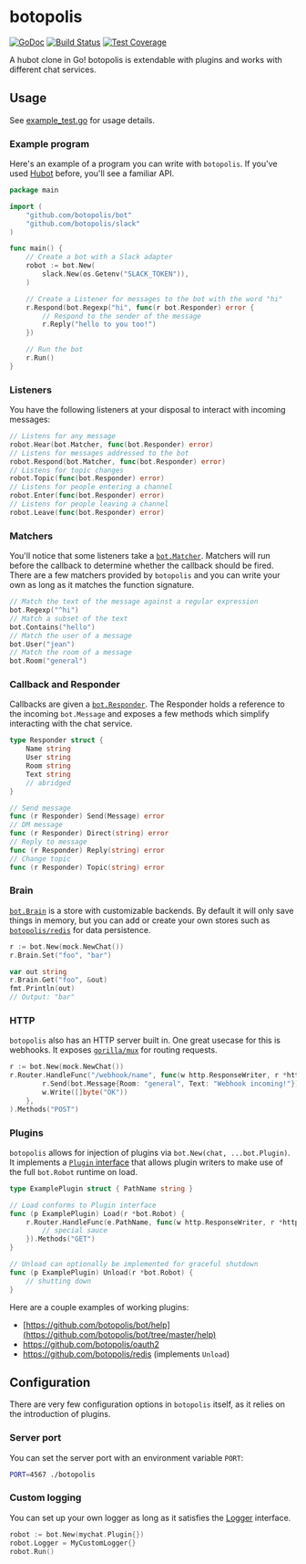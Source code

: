 # botopolis

[![GoDoc](https://godoc.org/github.com/botopolis/bot?status.svg)](https://godoc.org/github.com/botopolis/bot) [![Build Status](https://circleci.com/gh/botopolis/bot.svg?style=svg)](https://circleci.com/gh/botopolis/bot) [![Test Coverage](https://api.codeclimate.com/v1/badges/b7acc61121363e7405a3/test_coverage)](https://codeclimate.com/github/botopolis/bot/test_coverage)

A hubot clone in Go! botopolis is extendable with plugins and works with different
chat services.

## Usage

See [example_test.go](./example_test.go) for usage details.

### Example program

Here's an example of a program you can write with `botopolis`. If you've used
[Hubot](https://github.com/hubotio/hubot) before, you'll see a familiar API.

```go
package main

import (
	"github.com/botopolis/bot"
	"github.com/botopolis/slack"
)

func main() {
	// Create a bot with a Slack adapter
	robot := bot.New(
		slack.New(os.Getenv("SLACK_TOKEN")),
	)

	// Create a Listener for messages to the bot with the word "hi"
	r.Respond(bot.Regexp("hi", func(r bot.Responder) error {
		// Respond to the sender of the message
		r.Reply("hello to you too!")
	})

	// Run the bot
	r.Run()
}
```

### Listeners

You have the following listeners at your disposal to interact with incoming
messages:

```go
// Listens for any message
robot.Hear(bot.Matcher, func(bot.Responder) error)
// Listens for messages addressed to the bot
robot.Respond(bot.Matcher, func(bot.Responder) error)
// Listens for topic changes
robot.Topic(func(bot.Responder) error)
// Listens for people entering a channel
robot.Enter(func(bot.Responder) error)
// Listens for people leaving a channel
robot.Leave(func(bot.Responder) error)
```

### Matchers

You'll notice that some listeners take a
[`bot.Matcher`](https://godoc.org/github.com/botopolis/bot#Matcher). Matchers
will run before the callback to determine whether the callback should be fired.
There are a few matchers provided by `botopolis` and you can write your own as
long as it matches the function signature.

```go
// Match the text of the message against a regular expression
bot.Regexp("^hi")
// Match a subset of the text
bot.Contains("hello")
// Match the user of a message
bot.User("jean")
// Match the room of a message
bot.Room("general")
```

### Callback and Responder

Callbacks are given a
[`bot.Responder`](https://godoc.org/github.com/botopolis/bot#Responder<Paste>).
The Responder holds a reference to the incoming `bot.Message` and exposes a few
methods which simplify interacting with the chat service.

```go
type Responder struct {
	Name string
	User string
	Room string
	Text string
	// abridged
}

// Send message
func (r Responder) Send(Message) error
// DM message
func (r Responder) Direct(string) error
// Reply to message
func (r Responder) Reply(string) error
// Change topic
func (r Responder) Topic(string) error
```

### Brain

[`bot.Brain`](https://godoc.org/github.com/botopolis/bot#Brain) is a store with
customizable backends. By default it will only save things in memory, but you
can add or create your own stores such as
[`botopolis/redis`](https://github.com/botopolis/redis) for data persistence.

```go
r := bot.New(mock.NewChat())
r.Brain.Set("foo", "bar")

var out string
r.Brain.Get("foo", &out)
fmt.Println(out)
// Output: "bar"
```

### HTTP

`botopolis` also has an HTTP server built in. One great usecase for this is
webhooks. It exposes [`gorilla/mux`](https://github.com/gorilla/mux) for routing
requests.

```go
r := bot.New(mock.NewChat())
r.Router.HandleFunc("/webhook/name", func(w http.ResponseWriter, r *http.Request) {
		r.Send(bot.Message{Room: "general", Text: "Webhook incoming!"})
		w.Write([]byte("OK"))
	},
).Methods("POST")
```

### Plugins

`botopolis` allows for injection of plugins via `bot.New(chat, ...bot.Plugin)`.
It implements a [`Plugin` interface](https://godoc.org/github.com/botopolis/bot#Plugin)
that allows plugin writers to make use of the full `bot.Robot` runtime on load.

```go
type ExamplePlugin struct { PathName string }

// Load conforms to Plugin interface
func (p ExamplePlugin) Load(r *bot.Robot) {
	r.Router.HandleFunc(e.PathName, func(w http.ResponseWriter, r *http.Request) {
		// special sauce
	}).Methods("GET")
}

// Unload can optionally be implemented for graceful shutdown
func (p ExamplePlugin) Unload(r *bot.Robot) {
	// shutting down
}
```

Here are a couple examples of working plugins:

- [https://github.com/botopolis/bot/help](https://github.com/botopolis/bot/tree/master/help)
- https://github.com/botopolis/oauth2
- https://github.com/botopolis/redis (implements `Unload`)


## Configuration

There are very few configuration options in `botopolis` itself, as it relies on
the introduction of plugins.

### Server port

You can set the server port with an environment variable `PORT`:

```sh
PORT=4567 ./botopolis
```

### Custom logging

You can set up your own logger as long as it satisfies the
[Logger](https://godoc.org/github.com/botopolis/bot#Logger) interface.

```go
robot := bot.New(mychat.Plugin{})
robot.Logger = MyCustomLogger{}
robot.Run()
```
